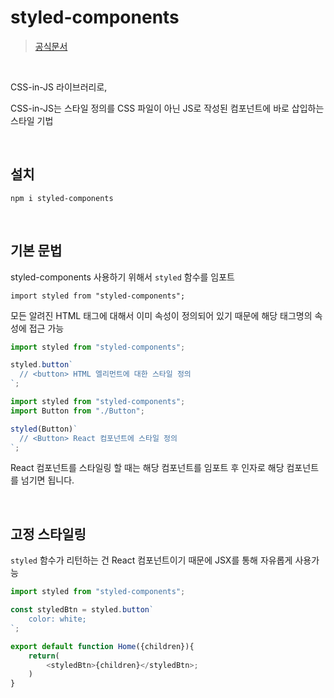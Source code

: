 # styled-components

> [공식문서](https://styled-components.com/docs/basics)

​              

CSS-in-JS 라이브러리로, 

CSS-in-JS는 스타일 정의를 CSS 파일이 아닌 JS로 작성된 컴포넌트에 바로 삽입하는 스타일 기법

​            

## 설치

`npm i styled-components`

​          

## 기본 문법

styled-components 사용하기 위해서 `styled` 함수를 임포트

`import styled from "styled-components";` 

모든 알려진 HTML 태그에 대해서 이미 속성이 정의되어 있기 때문에 해당 태그명의 속성에 접근 가능

```js
import styled from "styled-components";

styled.button`
  // <button> HTML 엘리먼트에 대한 스타일 정의
`;
```

```js
import styled from "styled-components";
import Button from "./Button";

styled(Button)`
  // <Button> React 컴포넌트에 스타일 정의
`;
```

React 컴포넌트를 스타일링 할 때는 해당 컴포넌트를 임포트 후 인자로 해당 컴포넌트를 넘기면 됩니다.

​            

## 고정 스타일링

`styled` 함수가 리턴하는 건 React 컴포넌트이기 때문에 JSX를 통해 자유롭게 사용가능

```js
import styled from "styled-components";

const styledBtn = styled.button`
	color: white;
`;

export default function Home({children}){
    return(
    	<styledBtn>{children}</styledBtn>;
    )
}
```

